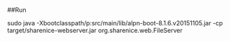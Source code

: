 ##Run

sudo java -Xbootclasspath/p:src/main/lib/alpn-boot-8.1.6.v20151105.jar -cp target/sharenice-webserver.jar  org.sharenice.web.FileServer
